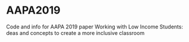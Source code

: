 # AAPA2019
Code and info for AAPA 2019 paper Working with Low Income Students: deas and concepts to create a more inclusive classroom
